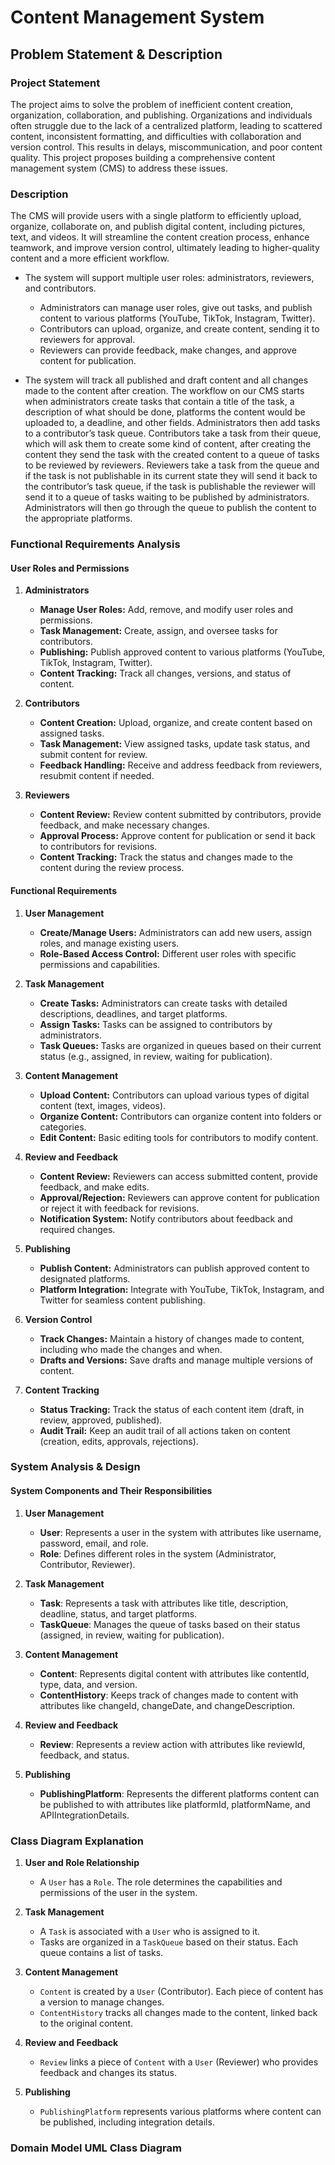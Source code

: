 # Content Management System

## Problem Statement & Description

### Project Statement
The project aims to solve the problem of inefficient content creation, organization, collaboration, and publishing. Organizations and individuals often struggle due to the lack of a centralized platform, leading to scattered content, inconsistent formatting, and difficulties with collaboration and version control. This results in delays, miscommunication, and poor content quality. This project proposes building a comprehensive content management system (CMS) to address these issues.
### Description
The CMS will provide users with a single platform to efficiently upload, organize, collaborate on, and publish digital content, including pictures, text, and videos. It will streamline the content creation process, enhance teamwork, and improve version control, ultimately leading to higher-quality content and a more efficient workflow.

- The system will support multiple user roles: administrators, reviewers, and contributors.
    - Administrators can manage user roles, give out tasks, and publish content to various platforms (YouTube, TikTok, Instagram, Twitter).
    - Contributors can upload, organize, and create content, sending it to reviewers for approval.
    - Reviewers can provide feedback, make changes, and approve content for publication.

- The system will track all published and draft content and all changes made to the content after creation. The workflow on our CMS starts when administrators create tasks that contain a title of the task, a description of what should be done, platforms the content would be uploaded to, a deadline, and other fields. Administrators then add tasks to a contributor’s task queue. Contributors take a task from their queue, which will ask them to create some kind of content, after creating the content they send the task with the created content to a queue of tasks to be reviewed by reviewers. Reviewers take a task from the queue and if the task is not publishable in its current state they will send it back to the contributor’s task queue, if the task is publishable the reviewer will send it to a queue of tasks waiting to be published by administrators. Administrators will then go through the queue to publish the content to the appropriate platforms.

### Functional Requirements Analysis

#### User Roles and Permissions
1. **Administrators**
    - **Manage User Roles:** Add, remove, and modify user roles and permissions.
    - **Task Management:** Create, assign, and oversee tasks for contributors.
    - **Publishing:** Publish approved content to various platforms (YouTube, TikTok, Instagram, Twitter).
    - **Content Tracking:** Track all changes, versions, and status of content.

2. **Contributors**
    - **Content Creation:** Upload, organize, and create content based on assigned tasks.
    - **Task Management:** View assigned tasks, update task status, and submit content for review.
    - **Feedback Handling:** Receive and address feedback from reviewers, resubmit content if needed.

3. **Reviewers**
    - **Content Review:** Review content submitted by contributors, provide feedback, and make necessary changes.
    - **Approval Process:** Approve content for publication or send it back to contributors for revisions.
    - **Content Tracking:** Track the status and changes made to the content during the review process.

#### Functional Requirements
1. **User Management**
    - **Create/Manage Users:** Administrators can add new users, assign roles, and manage existing users.
    - **Role-Based Access Control:** Different user roles with specific permissions and capabilities.

2. **Task Management**
    - **Create Tasks:** Administrators can create tasks with detailed descriptions, deadlines, and target platforms.
    - **Assign Tasks:** Tasks can be assigned to contributors by administrators.
    - **Task Queues:** Tasks are organized in queues based on their current status (e.g., assigned, in review, waiting for publication).

3. **Content Management**
    - **Upload Content:** Contributors can upload various types of digital content (text, images, videos).
    - **Organize Content:** Contributors can organize content into folders or categories.
    - **Edit Content:** Basic editing tools for contributors to modify content.

4. **Review and Feedback**
    - **Content Review:** Reviewers can access submitted content, provide feedback, and make edits.
    - **Approval/Rejection:** Reviewers can approve content for publication or reject it with feedback for revisions.
    - **Notification System:** Notify contributors about feedback and required changes.

5. **Publishing**
    - **Publish Content:** Administrators can publish approved content to designated platforms.
    - **Platform Integration:** Integrate with YouTube, TikTok, Instagram, and Twitter for seamless content publishing.

6. **Version Control**
    - **Track Changes:** Maintain a history of changes made to content, including who made the changes and when.
    - **Drafts and Versions:** Save drafts and manage multiple versions of content.

7. **Content Tracking**
    - **Status Tracking:** Track the status of each content item (draft, in review, approved, published).
    - **Audit Trail:** Keep an audit trail of all actions taken on content (creation, edits, approvals, rejections).

### System Analysis & Design

#### System Components and Their Responsibilities

1. **User Management**
    - **User**: Represents a user in the system with attributes like username, password, email, and role.
    - **Role**: Defines different roles in the system (Administrator, Contributor, Reviewer).

2. **Task Management**
    - **Task**: Represents a task with attributes like title, description, deadline, status, and target platforms.
    - **TaskQueue**: Manages the queue of tasks based on their status (assigned, in review, waiting for publication).

3. **Content Management**
    - **Content**: Represents digital content with attributes like contentId, type, data, and version.
    - **ContentHistory**: Keeps track of changes made to content with attributes like changeId, changeDate, and changeDescription.

4. **Review and Feedback**
    - **Review**: Represents a review action with attributes like reviewId, feedback, and status.

5. **Publishing**
    - **PublishingPlatform**: Represents the different platforms content can be published to with attributes like platformId, platformName, and APIIntegrationDetails.

### Class Diagram Explanation

1. **User and Role Relationship**
    - A `User` has a `Role`. The role determines the capabilities and permissions of the user in the system.

2. **Task Management**
    - A `Task` is associated with a `User` who is assigned to it.
    - Tasks are organized in a `TaskQueue` based on their status. Each queue contains a list of tasks.

3. **Content Management**
    - `Content` is created by a `User` (Contributor). Each piece of content has a version to manage changes.
    - `ContentHistory` tracks all changes made to the content, linked back to the original content.

4. **Review and Feedback**
    - `Review` links a piece of `Content` with a `User` (Reviewer) who provides feedback and changes its status.

5. **Publishing**
    - `PublishingPlatform` represents various platforms where content can be published, including integration details.


### Domain Model UML Class Diagram
